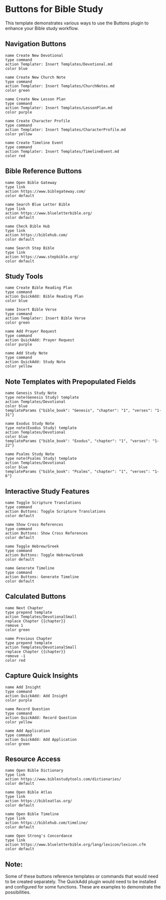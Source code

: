 # Buttons for Bible Study

This template demonstrates various ways to use the Buttons plugin to enhance your Bible study workflow.

## Navigation Buttons

```button
name Create New Devotional
type command
action Templater: Insert Templates/Devotional.md
color blue
```

```button
name Create New Church Note
type command
action Templater: Insert Templates/ChurchNotes.md
color green
```

```button
name Create New Lesson Plan
type command
action Templater: Insert Templates/LessonPlan.md
color purple
```

```button
name Create Character Profile
type command
action Templater: Insert Templates/CharacterProfile.md
color yellow
```

```button
name Create Timeline Event
type command
action Templater: Insert Templates/TimelineEvent.md
color red
```

## Bible Reference Buttons

```button
name Open Bible Gateway
type link
action https://www.biblegateway.com/
color default
```

```button
name Search Blue Letter Bible
type link
action https://www.blueletterbible.org/
color default
```

```button
name Check Bible Hub
type link
action https://biblehub.com/
color default
```

```button
name Search Step Bible
type link
action https://www.stepbible.org/
color default
```

## Study Tools

```button
name Create Bible Reading Plan
type command
action QuickAdd: Bible Reading Plan
color blue
```

```button
name Insert Bible Verse
type command
action Templater: Insert Bible Verse
color green
```

```button
name Add Prayer Request
type command
action QuickAdd: Prayer Request
color purple
```

```button
name Add Study Note
type command
action QuickAdd: Study Note
color yellow
```

## Note Templates with Prepopulated Fields

```button
name Genesis Study Note
type note(Genesis Study) template
action Templates/Devotional
color blue
templateParams {"bible_book": "Genesis", "chapter": "1", "verses": "1-31"}
```

```button
name Exodus Study Note
type note(Exodus Study) template
action Templates/Devotional
color blue
templateParams {"bible_book": "Exodus", "chapter": "1", "verses": "1-22"}
```

```button
name Psalms Study Note
type note(Psalms Study) template
action Templates/Devotional
color blue
templateParams {"bible_book": "Psalms", "chapter": "1", "verses": "1-6"}
```

## Interactive Study Features

```button
name Toggle Scripture Translations
type command
action Buttons: Toggle Scripture Translations
color default
```

```button
name Show Cross References
type command
action Buttons: Show Cross References
color default
```

```button
name Toggle Hebrew/Greek
type command
action Buttons: Toggle Hebrew/Greek
color default
```

```button
name Generate Timeline
type command
action Buttons: Generate Timeline
color default
```

## Calculated Buttons

```button
name Next Chapter
type prepend template
action Templates/DevotionalSmall
replace Chapter {{chapter}}
remove 1
color green
```

```button
name Previous Chapter
type prepend template
action Templates/DevotionalSmall
replace Chapter {{chapter}}
remove -1
color red
```

## Capture Quick Insights

```button
name Add Insight
type command
action QuickAdd: Add Insight
color purple
```

```button
name Record Question
type command
action QuickAdd: Record Question
color yellow
```

```button
name Add Application
type command
action QuickAdd: Add Application
color green
```

## Resource Access

```button
name Open Bible Dictionary
type link
action https://www.biblestudytools.com/dictionaries/
color default
```

```button
name Open Bible Atlas
type link
action https://bibleatlas.org/
color default
```

```button
name Open Bible Timeline
type link
action https://biblehub.com/timeline/
color default
```

```button
name Open Strong's Concordance
type link
action https://www.blueletterbible.org/lang/lexicon/lexicon.cfm
color default
```

## Note: 
Some of these buttons reference templates or commands that would need to be created separately. The QuickAdd plugin would need to be installed and configured for some functions. These are examples to demonstrate the possibilities. 